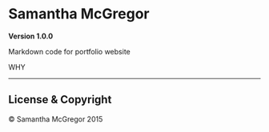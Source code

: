 # Samantha McGregor

**Version 1.0.0**

Markdown code for portfolio website

WHY

---

## License & Copyright

© Samantha McGregor 2015

